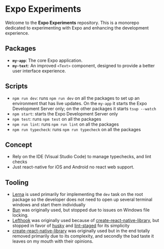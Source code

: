 # Expo Experiments

Welcome to the **Expo Experiments** repository. This is a monorepo dedicated to experimenting with Expo and enhancing the development experience.

## Packages

- **`my-app`**: The core Expo application.
- **`my-text`**: An improved `<Text>` component, designed to provide a better user interface experience.

## Scripts

- `npm run dev`: runs `npm run dev` on all the packages to set up an environment that has live updates. On the `my-app` it starts the Expo Development Server only; on the other packages it starts `tsup --watch`
- `npm start`: starts the Expo Development Server only
- `npm test`: runs `npm test` on all the packages
- `npm run lint`: runs `npm run lint` on all the packages
- `npm run typecheck`: runs `npm run typecheck` on all the packages

## Concept

- Rely on the IDE (Visual Studio Code) to manage typechecks, and lint checks
- Just react-native for iOS and Android no react web support.

## Tooling

- [Lerna](https://lerna.js.org/) is used primarily for implementing the `dev` task on the root package so the developer does not need to open up several terminal windows and start them individually
- [Bun](???) was originally used, but stopped due to issues on Windows file locking.
- [Lefthook](???) was originally used because of [create-react-native-library](???), but stopped in favor of [husky](???) and [lint-staged](???) for its simplicity
- [create-react-native-library](???) was originally used but in the end totally removed primarily due to its complexity, and secondly the bad taste it leaves on my mouth with their opinions.
